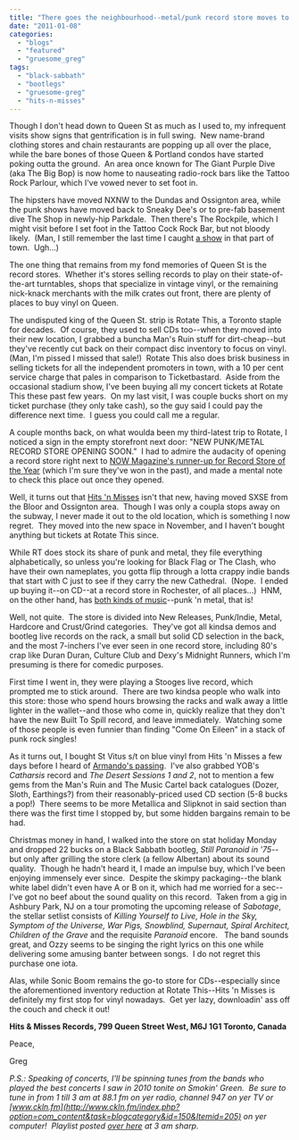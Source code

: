 ```yaml
---
title: "There goes the neighbourhood--metal/punk record store moves to Queen St W!"
date: "2011-01-08"
categories: 
  - "blogs"
  - "featured"
  - "gruesome_greg"
tags: 
  - "black-sabbath"
  - "bootlegs"
  - "gruesome-greg"
  - "hits-n-misses"
---
```


Though I don't head down to Queen St as much as I used to, my infrequent visits show signs that gentrification is in full swing.  New name-brand clothing stores and chain restaurants are popping up all over the place, while the bare bones of those Queen & Portland condos have started poking outta the ground.  An area once known for The Giant Purple Dive (aka The Big Bop) is now home to nauseating radio-rock bars like the Tattoo Rock Parlour, which I've vowed never to set foot in.

The hipsters have moved NXNW to the Dundas and Ossignton area, while the punk shows have moved back to Sneaky Dee's or to pre-fab basement dive The Shop in newly-hip Parkdale.  Then there's The Rockpile, which I might visit before I set foot in the Tattoo Cock Rock Bar, but not bloody likely.  (Man, I still remember the last time I caught [a show](http://www.toohightogetitright.com/reviews/concerts/diabloredweekend.html) in that part of town.  Ugh...)

The one thing that remains from my fond memories of Queen St is the record stores.  Whether it's stores selling records to play on their state-of-the-art turntables, shops that specialize in vintage vinyl, or the remaining nick-knack merchants with the milk crates out front, there are plenty of places to buy vinyl on Queen.

The undisputed king of the Queen St. strip is Rotate This, a Toronto staple for decades.  Of course, they used to sell CDs too--when they moved into their new location, I grabbed a buncha Man's Ruin stuff for dirt-cheap--but they've recently cut back on their compact disc inventory to focus on vinyl.  (Man, I'm pissed I missed that sale!)  Rotate This also does brisk business in selling tickets for all the independent promoters in town, with a 10 per cent service charge that pales in comparison to Ticketbastard.  Aside from the occasional stadium show, I've been buying all my concert tickets at Rotate This these past few years.  On my last visit, I was couple bucks short on my ticket purchase (they only take cash), so the guy said I could pay the difference next time.  I guess you could call me a regular.

A couple months back, on what woulda been my third-latest trip to Rotate, I noticed a sign in the empty storefront next door: "NEW PUNK/METAL RECORD STORE OPENING SOON."  I had to admire the audacity of opening a record store right next to [NOW Magazine's runner-up for Record Store of the Year](http://www.nowtoronto.com/music/story.cfm?content=177670) (which I'm sure they've won in the past), and made a mental note to check this place out once they opened.

Well, it turns out that [Hits 'n Misses](http://hitsandmisses416.blogspot.com/) isn't that new, having moved SXSE from the Bloor and Ossignton area.  Though I was only a coupla stops away on the subway, I never made it out to the old location, which is something I now regret.  They moved into the new space in November, and I haven't bought anything but tickets at Rotate This since.

While RT does stock its share of punk and metal, they file everything alphabetically, so unless you're looking for Black Flag or The Clash, who have their own nameplates, you gotta flip through a lotta crappy indie bands that start with C just to see if they carry the new Cathedral.  (Nope.  I ended up buying it--on CD--at a record store in Rochester, of all places...)  HNM, on the other hand, has [both kinds of music](http://www.youtube.com/watch?v=cSZfUnCK5qk)\--punk 'n metal, that is!

Well, not quite.  The store is divided into New Releases, Punk/Indie, Metal, Hardcore and Crust/Grind categories.  They've got all kindsa demos and bootleg live records on the rack, a small but solid CD selection in the back, and the most 7-inchers I've ever seen in one record store, including 80's crap like Duran Duran, Culture Club and Dexy's Midnight Runners, which I'm presuming is there for comedic purposes.

First time I went in, they were playing a Stooges live record, which prompted me to stick around.  There are two kindsa people who walk into this store: those who spend hours browsing the racks and walk away a little lighter in the wallet--and those who come in, quickly realize that they don't have the new Built To Spill record, and leave immediately.  Watching some of those people is even funnier than finding "Come On Eileen" in a stack of punk rock singles!

As it turns out, I bought St Vitus s/t on blue vinyl from Hits 'n Misses a few days before I heard of [Armando's passing](http://www.roadrunnerrecords.com/blabbermouth.net/news.aspx?mode=Article&newsitemID=150203).  I've also grabbed YOB's _Catharsis_ record and _The Desert Sessions 1 and 2_, not to mention a few gems from the Man's Ruin and The Music Cartel back catalogues (Dozer, Sloth, Earthings?) from their reasonably-priced used CD section (5-8 bucks a pop!)  There seems to be more Metallica and Slipknot in said section than there was the first time I stopped by, but some hidden bargains remain to be had.

Christmas money in hand, I walked into the store on stat holiday Monday and dropped 22 bucks on a Black Sabbath bootleg, _Still Paranoid in '75_\--but only after grilling the store clerk (a fellow Albertan) about its sound quality.  Though he hadn't heard it, I made an impulse buy, which I've been enjoying immensely ever since.  Despite the skimpy packaging--the blank white label didn't even have A or B on it, which had me worried for a sec--I've got no beef about the sound quality on this record.  Taken from a gig in Ashbury Park, NJ on a tour promoting the upcoming release of _Sabotage_, the stellar setlist consists of _Killing Yourself to Live, Hole in the Sky, Symptom of the Universe, War Pigs, Snowblind, Supernaut, Spiral Architect, Children of the Grave_ and the requisite _Paranoid_ encore.   The band sounds great, and Ozzy seems to be singing the right lyrics on this one while delivering some amusing banter between songs.  I do not regret this purchase one iota.

Alas, while Sonic Boom remains the go-to store for CDs--especially since the aforementioned inventory reduction at Rotate This--Hits 'n Misses is definitely my first stop for vinyl nowadays.  Get yer lazy, downloadin' ass off the couch and check it out!

**Hits & Misses Records, 799 Queen Street West, M6J 1G1 Toronto, Canada**

Peace,

Greg

_P.S.: Speaking of concerts, I'll be spinning tunes from the bands who played the best concerts I saw in 2010 tonite on Smokin' Green.  Be sure to tune in from 1 till 3 am at 88.1 fm on yer radio, channel 947 on yer TV or [www.ckln.fm](http://www.ckln.fm/index.php?option=com_content&task=blogcategory&id=150&Itemid=205) on yer computer!  Playlist posted [over here](http://toohightogetitright.darkbb.com/t150-episode-89-january-8-2010) at 3 am sharp._
